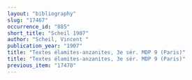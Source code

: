 ```yaml
---
layout: "bibliography"
slug: "17467"
occurrence_id: "885"
short_title: "Scheil 1907"
author: "Scheil, Vincent "
publication_year: "1907"
title: "Textes élamites-anzanites, 3e sér. MDP 9 (Paris)"
title: "Textes élamites-anzanites, 3e sér. MDP 9 (Paris)"
previous_item: "17470"
---
```

